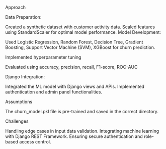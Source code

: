 Approach

Data Preparation:

Created a synthetic dataset with customer activity data.
Scaled features using StandardScaler for optimal model performance. Model Development:

Used Logistic Regression, Random Forest, Decision Tree, Gradient Boosting, Support Vector Machine (SVM), XGBoost for churn prediction.

Implemented hyperparameter tuning

Evaluated using accuracy, precision, recall, F1-score, ROC-AUC

Django Integration:

Integrated the ML model with Django views and APIs. Implemented authentication and admin panel functionalities.

Assumptions

The churn_model.pkl file is pre-trained and saved in the correct directory.

Challenges

Handling edge cases in input data validation. 
Integrating machine learning with Django REST Framework. 
Ensuring secure authentication and role-based access control.